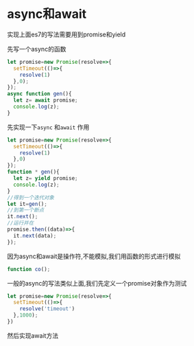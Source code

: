 # async和await

实现上面es7的写法需要用到promise和yield

先写一个async的函数

```javascript
let promise=new Promise(resolve=>{
  setTimeout(()=>{
    resolve(1)
  },0);
});
async function gen(){
  let z= await promise;
  console.log(z);
}
```

先实现一下`async` 和`await` 作用

```javascript
let promise=new Promise(resolve=>{
  setTimeout(()=>{
    resolve(1)
  },0)
});
function * gen(){
  let z= yield promise;
  console.log(z);
}
//得到一个迭代对象
let it=gen();
//到第一个断点
it.next();
//运行并在
promise.then((data)=>{
  it.next(data);
});
```

因为async和await是操作符,不能模拟,我们用函数的形式进行模拟

```javascript
function co();
```



一般的async的写法类似上面,我们先定义一个promise对象作为测试

```javascript
let promise=new Promise(resolve=>{
  setTimeout(()=>{
    resolve('timeout')
  },1000);
})
```

然后实现await方法

```javascript

```

